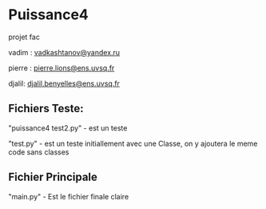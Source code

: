 # Puissance4
projet fac


vadim : vadkashtanov@yandex.ru

pierre : pierre.lions@ens.uvsq.fr

djalil: djalil.benyelles@ens.uvsq.fr


## Fichiers Teste:
"puissance4 test2.py" - est un teste

"test.py" - est un teste initiallement avec une Classe, on y ajoutera le meme code sans classes

## Fichier Principale

"main.py" - Est le fichier finale claire
